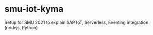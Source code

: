 # smu-iot-kyma
Setup for SMU 2021 to explain SAP IoT, Serverless, Eventing integration (nodejs, Python)
